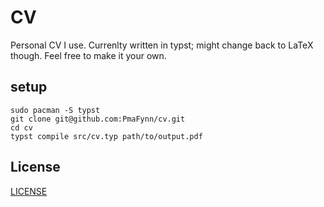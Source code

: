 # CV

Personal CV I use. Currenlty written in typst; might change back to LaTeX though. Feel free to make it your own.

## setup

```
sudo pacman -S typst
git clone git@github.com:PmaFynn/cv.git
cd cv
typst compile src/cv.typ path/to/output.pdf
```

## License

[LICENSE](LICENSE.md)
